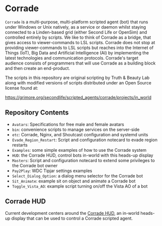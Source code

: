 # Corrade

`Corrade` is a multi-purpose, multi-platform scripted agent (bot) that runs
under Windows or Unix natively, as a service or daemon whilst staying connected
to a Linden-based grid (either Second Life or OpenSim) and controlled entirely
by scripts. We like to think of Corrade as a bridge, that gives access to
viewer-commands to LSL scripts. Corrade does not stop at providing viewer-commands
to LSL scripts but reaches into the Internet of Things (IoT), Big Data and
Artificial Intelligence (AI) by implementing the latest technologies and
communication protocols. Corrade's target audience consists of programmers
that will use Corrade as a building block and then create an end-product.

The scripts in this repository are original scripting by Truth & Beauty Lab
along with modified versions of scripts distributed under an Open Source
license found at:

https://grimore.org/secondlife/scripted_agents/corrade/projects/in_world

## Repository Contents

- `Avatars`: Specifications for free male and female avatars
- `bin`: convenience scripts to manage services on the server-side
- `etc`: Corrade, Nginx, and Shoutcast configuration and systemd units
- `Evade_Region_Restart`: Script and configuration notecard to evade region restarts
- `Examples`: some simple examples of how to use the Corrade system
- `HUD`: the Corrade HUD, control bots in-world with this heads-up display
- `Masters`: Script and configuration notecard to extend some privileges to the Corrade bot owner
- `Pay2Play`: WDC Tipjar settings examples
- `Select_Dialog_Option`: a dialog menu selector for the Corrade bot
- `Sit_Animate`: example sit on object and animate a Corrade bot
- `Toggle_Vista_AO`: example script turning on/off the Vista AO of a bot

## Corrade HUD

Current development centers around the
[Corrade HUD](https://github.com/missyrestless/Bots/blob/main/HUD/README.md),
an in-world heads-up display that can be used to control a Corrade scripted agent.
